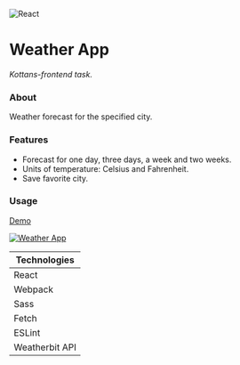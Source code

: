 ![React](https://github.com/ermondel/wiki/blob/master/files/icons48b/React48b.png)

# Weather App

_Kottans-frontend task._

### About

Weather forecast for the specified city.

### Features

- Forecast for one day, three days, a week and two weeks.
- Units of temperature: Celsius and Fahrenheit.
- Save favorite city.

### Usage

[Demo](https://ermondel.github.io/react-weather-app/)

[![Weather App](https://github.com/ermondel/wiki/blob/master/screens/react-weather-app.jpg)](https://ermondel.github.io/react-weather-app/)

| Technologies   |
| -------------- |
| React          |
| Webpack        |
| Sass           |
| Fetch          |
| ESLint         |
| Weatherbit API |
